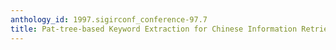```yaml
---
anthology_id: 1997.sigirconf_conference-97.7
title: Pat-tree-based Keyword Extraction for Chinese Information Retrieval
---
```

